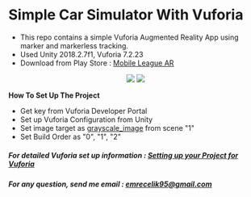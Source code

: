 # Simple Car Simulator With Vuforia
- This repo contains a simple Vuforia Augmented Reality App using marker and markerless tracking.
- Used Unity 2018.2.7f1, Vuforia 7.2.23
- Download from Play Store : <a href="https://play.google.com/store/apps/details?id=com.Scrollend.MobileLeagueAR&hl=tr" target="_blank">Mobile League AR</a>

<p align="center">
<img src="https://media.githubusercontent.com/media/emrecelik95/CSE462-HW1-Simple-AR-App-Using-Vuforia/master/Assets/Photos/photo5924698125891645291.jpg">
<img src="https://media.githubusercontent.com/media/emrecelik95/CSE462-HW1-Simple-AR-App-Using-Vuforia/master/Assets/Photos/photo5924698125891645290.jpg">
</p>

<b>How To Set Up The Project</b>
- Get key from Vuforia Developer Portal
- Set up Vuforia Configuration from Unity
- Set image target as <a href="https://media.githubusercontent.com/media/emrecelik95/CSE462-HW1-Simple-AR-App-Using-Vuforia/master/Assets/Photos/grayscale_image.jpg?token=AgPs6WnzB1eF-h0f7zC5riynz-oHDTylks5cTKGVwA%3D%3D" target="_blank">grayscale_image</a> from scene "1"
- Set Build Order as "0", "1", "2"

##### For detailed Vuforia set up information : <a href="https://docs.unity3d.com/Manual/vuforia_get_started_project_setup.html" target="_blank">Setting up your Project for Vuforia</a>
##### For any question, send me email : emrecelik95@gmail.com
 
